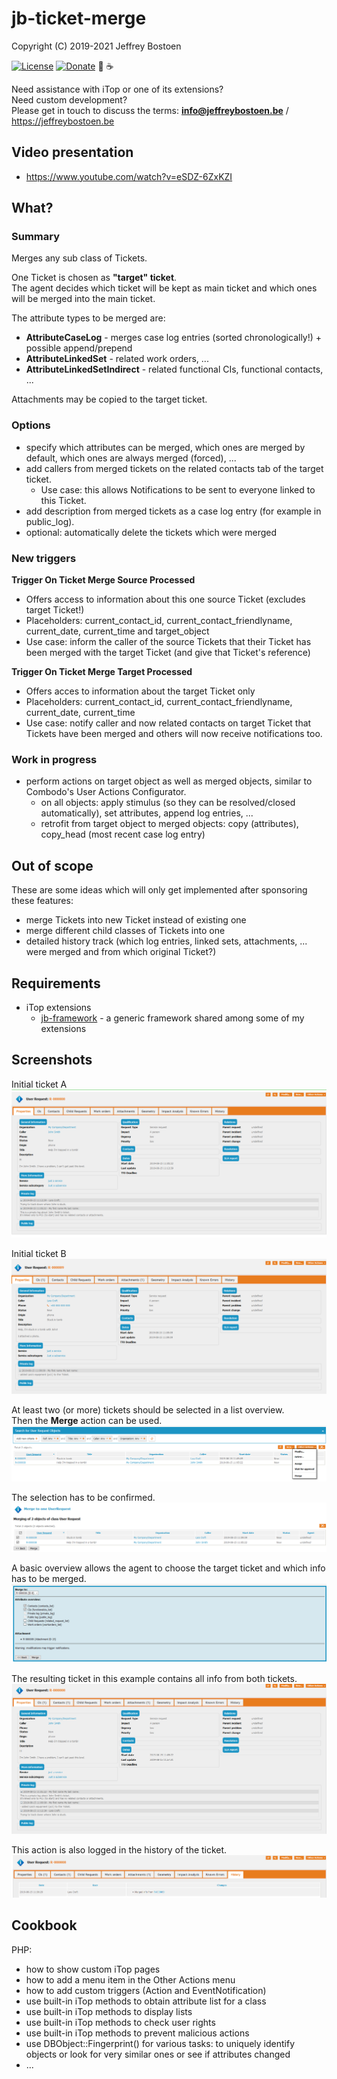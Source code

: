 # jb-ticket-merge

Copyright (C) 2019-2021 Jeffrey Bostoen

[![License](https://img.shields.io/github/license/jbostoen/iTop-custom-extensions)](https://github.com/jbostoen/iTop-custom-extensions/blob/master/license.md)
[![Donate](https://img.shields.io/badge/Donate-PayPal-green.svg)](https://www.paypal.me/jbostoen)
🍻 ☕

Need assistance with iTop or one of its extensions?  
Need custom development?  
Please get in touch to discuss the terms: **info@jeffreybostoen.be** / https://jeffreybostoen.be

## Video presentation

* https://www.youtube.com/watch?v=eSDZ-6ZxKZI

## What?


### Summary

Merges any sub class of Tickets.

One Ticket is chosen as **"target" ticket**.  
The agent decides which ticket will be kept as main ticket and which ones will be merged into the main ticket.  

The attribute types to be merged are:
* **AttributeCaseLog** - merges case log entries (sorted chronologically!) + possible append/prepend
* **AttributeLinkedSet** - related work orders, ...
* **AttributeLinkedSetIndirect** - related functional CIs, functional contacts, ...

Attachments may be copied to the target ticket.


### Options

* specify which attributes can be merged, which ones are merged by default, which ones are always merged (forced), ...
* add callers from merged tickets on the related contacts tab of the target ticket. 
  * Use case: this allows Notifications to be sent to everyone linked to this Ticket.
* add description from merged tickets as a case log entry (for example in public_log).
* optional: automatically delete the tickets which were merged

### New triggers

**Trigger On Ticket Merge Source Processed**
  * Offers access to information about this one source Ticket (excludes target Ticket!)
  * Placeholders: current_contact_id, current_contact_friendlyname, current_date, current_time and target_object
  * Use case: inform the caller of the source Tickets that their Ticket has been merged with the target Ticket (and give that Ticket's reference)
  
**Trigger On Ticket Merge Target Processed**
  * Offers acces to information about the target Ticket only
  * Placeholders: current_contact_id, current_contact_friendlyname, current_date, current_time
  * Use case: notify caller and now related contacts on target Ticket that Tickets have been merged and others will now receive notifications too.

### Work in progress

* perform actions on target object as well as merged objects, similar to Combodo's User Actions Configurator.
  * on all objects: apply stimulus (so they can be resolved/closed automatically), set attributes, append log entries, ...
  * retrofit from target object to merged objects: copy (attributes), copy_head (most recent case log entry)

## Out of scope

These are some ideas which will only get implemented after sponsoring these features:

* merge Tickets into new Ticket instead of existing one
* merge different child classes of Tickets into one
* detailed history track (which log entries, linked sets, attachments, ... were merged and from which original Ticket?)

## Requirements

* iTop extensions
  * [jb-framework](https://github.com/jbostoen/itop-jb-framework) - a generic framework shared among some of my extensions



## Screenshots

Initial ticket A  
![Step 0](screenshots/20190815_step_0_ticket1.PNG)

Initial ticket B  
![Step 0](screenshots/20190815_step_0_ticket2.PNG)

At least two (or more) tickets should be selected in a list overview.  
Then the **Merge** action can be used.  
![Step 1](screenshots/20190815_step_1_list_merge_menu.PNG)

The selection has to be confirmed.  
![Step 2](screenshots/20190815_step_2_confirm_selection.PNG)

A basic overview allows the agent to choose the target ticket and which info has to be merged.  
![Step 3](screenshots/20190815_step_3_confirm_attributes_and_target.PNG)

The resulting ticket in this example contains all info from both tickets.  
![Result](screenshots/20190815_result_ticket.PNG)

This action is also logged in the history of the ticket.  
![Result history](screenshots/20190815_result_ticket_history.PNG)

## Cookbook

PHP:
* how to show custom iTop pages
* how to add a menu item in the Other Actions menu
* how to add custom triggers (Action and EventNotification)
* use built-in iTop methods to obtain attribute list for a class
* use built-in iTop methods to display lists
* use built-in iTop methods to check user rights
* use built-in iTop methods to prevent malicious actions
* use DBObject::Fingerprint() for various tasks: to uniquely identify objects or look for very similar ones or see if attributes changed
* ...

